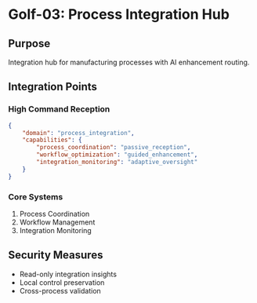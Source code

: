 # Golf-03: Process Integration Hub

## Purpose

Integration hub for manufacturing processes with AI enhancement routing.

## Integration Points

### High Command Reception

```json
{
    "domain": "process_integration",
    "capabilities": {
        "process_coordination": "passive_reception",
        "workflow_optimization": "guided_enhancement",
        "integration_monitoring": "adaptive_oversight"
    }
}
```

### Core Systems

1. Process Coordination
2. Workflow Management
3. Integration Monitoring

## Security Measures

- Read-only integration insights
- Local control preservation
- Cross-process validation